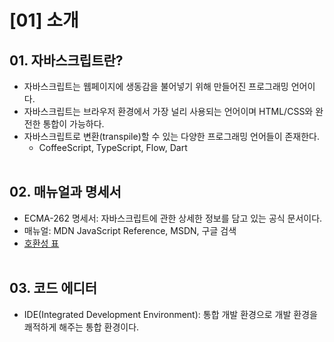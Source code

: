 # [01] 소개
## 01. 자바스크립트란?
- 자바스크립트는 웹페이지에 생동감을 불어넣기 위해 만들어진 프로그래밍 언어이다.
- 자바스크립트는 브라우저 환경에서 가장 널리 사용되는 언어이며 HTML/CSS와 완전한 통합이 가능하다.
- 자바스크립트로 변환(transpile)할 수 있는 다양한 프로그래밍 언어들이 존재한다.
  - CoffeeScript, TypeScript, Flow, Dart
<br></br>
## 02. 매뉴얼과 명세서
- ECMA-262 명세서: 자바스크립트에 관한 상세한 정보를 담고 있는 공식 문서이다.
- 매뉴얼: MDN JavaScript Reference, MSDN, 구글 검색
- [호환성 표](https://caniuse.com/)
<br></br>
## 03. 코드 에디터
- IDE(Integrated Development Environment): 통합 개발 환경으로 개발 환경을 쾌적하게 해주는 통합 환경이다.
